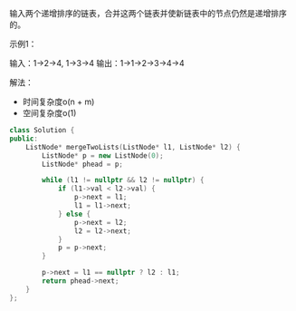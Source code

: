 <!--
 * @Author: huangqianfei
 * @Date: 2023-09-19 22:06:04
 * @LastEditTime: 2023-09-19 22:06:24
 * @Description: 
-->
输入两个递增排序的链表，合并这两个链表并使新链表中的节点仍然是递增排序的。

示例1：

输入：1->2->4, 1->3->4
输出：1->1->2->3->4->4

解法：
* 时间复杂度o(n + m)
* 空间复杂度o(1)
```cpp
class Solution {
public:
    ListNode* mergeTwoLists(ListNode* l1, ListNode* l2) {
        ListNode* p = new ListNode(0);
        ListNode* phead = p;

        while (l1 != nullptr && l2 != nullptr) {
            if (l1->val < l2->val) {
                p->next = l1;
                l1 = l1->next;
            } else {
                p->next = l2;
                l2 = l2->next;
            }
            p = p->next;
        }

        p->next = l1 == nullptr ? l2 : l1;
        return phead->next;
    }
};
```